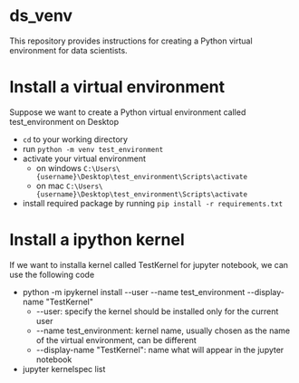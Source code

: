 # ds_venv
This repository provides instructions for creating a Python virtual environment for data scientists.

# Install a virtual environment

Suppose we want to create a Python virtual environment called test_environment on Desktop

- `cd` to your working directory
- run `python -m venv test_environment`
- activate your virtual environment
  - on windows `C:\Users\{username}\Desktop\test_environment\Scripts\activate`
  - on mac `C:\Users\{username}\Desktop\test_environment\Scripts\activate`
- install required package by running `pip install -r requirements.txt`

# Install a ipython kernel

If we want to installa kernel called TestKernel for jupyter notebook, we can use the following code

- python -m ipykernel install --user --name test_environment --display-name "TestKernel"
  - --user: specify the kernel should be installed only for the current user
  - --name test_environment: kernel name, usually chosen as the name of the virtual environment, can be different
  - --display-name "TestKernel": name what will appear in the jupyter notebook
- jupyter kernelspec list
